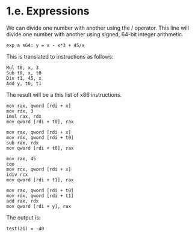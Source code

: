 # 1.e. Expressions

We can divide one number with another using the / operator. This line will divide one number with another using signed, 64-bit integer arithmetic.

```
exp a s64: y = x - x*3 + 45/x
```

This is translated to instructions as follows:

```
Mul t0, x, 3 
Sub t0, x, t0 
Div t1, 45, x 
Add y, t0, t1 
```

The result will be a this list of x86 instructions.

```
mov rax, qword [rdi + x]
mov rdx, 3
imul rax, rdx
mov qword [rdi + t0], rax

mov rax, qword [rdi + x]
mov rdx, qword [rdi + t0]
sub rax, rdx
mov qword [rdi + t0], rax

mov rax, 45
cqo
mov rcx, qword [rdi + x]
idiv rcx
mov qword [rdi + t1], rax

mov rax, qword [rdi + t0]
mov rdx, qword [rdi + t1]
add rax, rdx
mov qword [rdi + y], rax
```

The output is:

```
test(21) = -40
```
